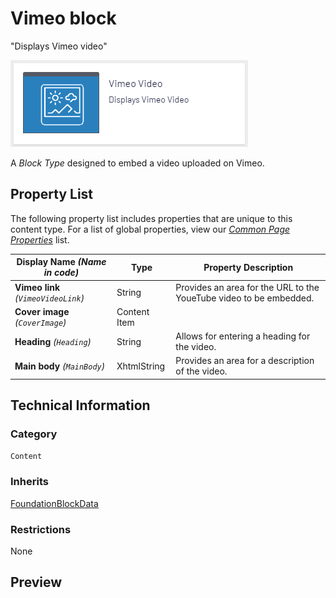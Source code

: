 # Vimeo block
"Displays Vimeo video"

![Vimeo Block](Screenshots/Vimeo%20Block%20-%20icon.png)


A *Block Type* designed to embed a video uploaded on Vimeo.

## Property List
The following property list includes properties that are unique to this content type. For a list of global properties, view our [*Common Page Properties*](./Common%20Page%20Properties.md) list.

Display Name *(Name in code)* | Type | Property Description
--------------|------|---------------
**Vimeo link** *(`VimeoVideoLink`)* | String | Provides an area for the URL to the YoueTube video to be embedded. 
**Cover image** *(`CoverImage`)* | Content Item | 
**Heading** *(`Heading`)* | String | Allows for entering a heading for the video.
**Main body** *(`MainBody`)* | XhtmlString | Provides an area for a description of the video. 

## Technical Information

### Category
`Content`

### Inherits
[FoundationBlockData](#)

### Restrictions
None

## Preview
